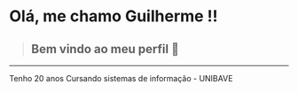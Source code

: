 # Olá, me chamo Guilherme !!
> ## Bem vindo ao meu perfil 👋
---
Tenho 20 anos
Cursando sistemas de informação - UNIBAVE
